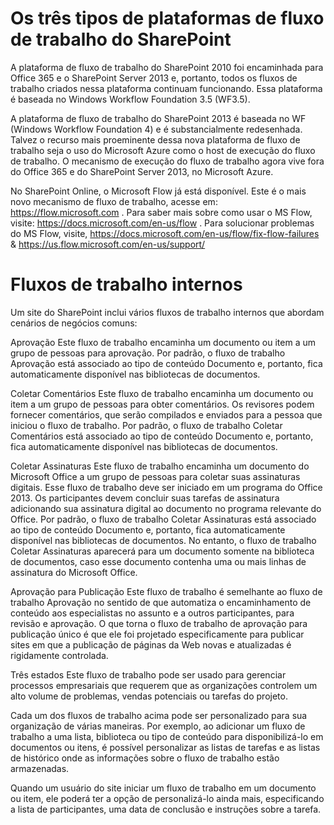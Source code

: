 # Os três tipos de plataformas de fluxo de trabalho do SharePoint
A plataforma de fluxo de trabalho do SharePoint 2010 foi encaminhada para Office 365 e o SharePoint Server 2013 e, portanto, todos os fluxos de trabalho criados nessa plataforma continuam funcionando. Essa plataforma é baseada no Windows Workflow Foundation 3.5 (WF3.5).

A plataforma de fluxo de trabalho do SharePoint 2013 é baseada no WF (Windows Workflow Foundation 4) e é substancialmente redesenhada. Talvez o recurso mais proeminente dessa nova plataforma de fluxo de trabalho seja o uso do Microsoft Azure como o host de execução do fluxo de trabalho. O mecanismo de execução do fluxo de trabalho agora vive fora do Office 365 e do SharePoint Server 2013, no Microsoft Azure.

No SharePoint Online, o Microsoft Flow já está disponível. Este é o mais novo mecanismo de fluxo de trabalho, acesse em: https://flow.microsoft.com . Para saber mais sobre como usar o MS Flow, visite: https://docs.microsoft.com/en-us/flow . Para solucionar problemas do MS Flow, visite, https://docs.microsoft.com/en-us/flow/fix-flow-failures & https://us.flow.microsoft.com/en-us/support/

# Fluxos de trabalho internos
Um site do SharePoint inclui vários fluxos de trabalho internos que abordam cenários de negócios comuns:

Aprovação     Este fluxo de trabalho encaminha um documento ou item a um grupo de pessoas para aprovação. Por padrão, o fluxo de trabalho Aprovação está associado ao tipo de conteúdo Documento e, portanto, fica automaticamente disponível nas bibliotecas de documentos.

Coletar Comentários     Este fluxo de trabalho encaminha um documento ou item a um grupo de pessoas para obter comentários. Os revisores podem fornecer comentários, que serão compilados e enviados para a pessoa que iniciou o fluxo de trabalho. Por padrão, o fluxo de trabalho Coletar Comentários está associado ao tipo de conteúdo Documento e, portanto, fica automaticamente disponível nas bibliotecas de documentos.

Coletar Assinaturas    Este fluxo de trabalho encaminha um documento do Microsoft Office a um grupo de pessoas para coletar suas assinaturas digitais. Esse fluxo de trabalho deve ser iniciado em um programa do Office 2013. Os participantes devem concluir suas tarefas de assinatura adicionando sua assinatura digital ao documento no programa relevante do Office. Por padrão, o fluxo de trabalho Coletar Assinaturas está associado ao tipo de conteúdo Documento e, portanto, fica automaticamente disponível nas bibliotecas de documentos. No entanto, o fluxo de trabalho Coletar Assinaturas aparecerá para um documento somente na biblioteca de documentos, caso esse documento contenha uma ou mais linhas de assinatura do Microsoft Office.

Aprovação para Publicação     Este fluxo de trabalho é semelhante ao fluxo de trabalho Aprovação no sentido de que automatiza o encaminhamento de conteúdo aos especialistas no assunto e a outros participantes, para revisão e aprovação. O que torna o fluxo de trabalho de aprovação para publicação único é que ele foi projetado especificamente para publicar sites em que a publicação de páginas da Web novas e atualizadas é rigidamente controlada.

Três estados     Este fluxo de trabalho pode ser usado para gerenciar processos empresariais que requerem que as organizações controlem um alto volume de problemas, vendas potenciais ou tarefas do projeto.

Cada um dos fluxos de trabalho acima pode ser personalizado para sua organização de várias maneiras. Por exemplo, ao adicionar um fluxo de trabalho a uma lista, biblioteca ou tipo de conteúdo para disponibilizá-lo em documentos ou itens, é possível personalizar as listas de tarefas e as listas de histórico onde as informações sobre o fluxo de trabalho estão armazenadas.

Quando um usuário do site iniciar um fluxo de trabalho em um documento ou item, ele poderá ter a opção de personalizá-lo ainda mais, especificando a lista de participantes, uma data de conclusão e instruções sobre a tarefa.
